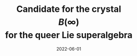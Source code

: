 ---
title: "Candidate for the crystal $$B(\\infty)$$ for the queer Lie superalgebra"
collection: publications
permalink: /publication/2022-06-01-candidate-for-the-crystal-Binfinity-for-the-queer-Lie-superalgebra
date: 2022-06-01
doi: '10.1215/21562261-2022-0010'
arxiv: '1903.03236'
fpsac: 'http://fpsac2019.fmf.uni-lj.si/resources/Proceedings/99.pdf'
file: '/files/article-candidate_for_the_crystal_Binfinity_for_the_queer_Lie_superalgebra.pdf'
citation: '<i>Candidate for the crystal \(B(\infty)\) for the queer Lie superalgebra</i> (with <a href="https://tscrim.github.io">T. Scrimshaw</a>), Kyoto J. Math. <b>62</b> (2022), no. 2, 377–401. FPSAC Extended Abstract: Proceedings of the 31st International Conference on "Formal Power Series and Algebraic Combinatorics" (Ljubljana), Sém. Lothar. Combin. <b>82B</b> (2019) Art. 54, 12 pp.'
---